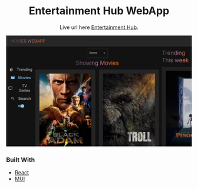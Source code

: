 

<h1 align="center">Entertainment Hub WebApp</h1>

<div align="center">
   Live url here <a href="https://poetic-profiterole-9f8a10.netlify.app/" target="_blank">Entertainment Hub</a>.
</div>



![screenshot](./screenshot.jpg)

### Built With

<!-- This section should list any major frameworks that you built your project using. Here are a few examples.-->

- [React](https://reactjs.org/)
- [MUI](https://mui.com)
